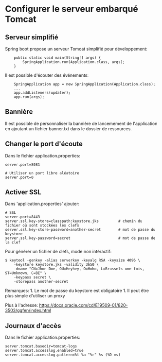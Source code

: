 # Configurer le serveur embarqué Tomcat

## Serveur simplifié

Spring boot propose un serveur Tomcat simplifié pour développement:

```
    public static void main(String[] args) {
        SpringApplication.run(Application.class, args);
    }
```

Il est possible d'écouter des événements:

```
    SpringApplication app = new SpringApplication(Application.class);
    ...
    app.addListeners(updater);
    app.run(args);
```


## Bannière

Il est possible de personnaliser la bannière de lancemement de l'application en ajoutant un fichier banner.txt dans le dossier de ressources.


## Changer le port d'écoute

Dans le fichier application.properties:

    server.port=8081
    
    # Utiliser un port libre aléatoire
    server.port=0
    
## Activer SSL

Dans 'application.properties' ajouter:

    # SSL
    server.port=8443
    server.ssl.key-store=classpath:keystore.jks         # chemin du fichier où sont stockées les clefs
    server.ssl.key-store-password=another-secret        # mot de passe du keystore
    server.ssl.key-password=secret                      # mot de passe de la clef
    
Pour générer un fichier de clefs, mode non intéractif:
    
    $ keytool -genkey -alias serverkey -keyalg RSA -keysize 4096 \
        -keystore keystore.jks -validity 3650 \
        -dname "CN=Jhon Doe, OU=Heyhey, O=Hoho, L=Brussels une fois, ST=Unknown, C=BE" \
        -keypass secret \
        -storepass another-secret
    
Remarques:
    1. Le mot de passe du keystore est obligatoire
    1. Il peut être plus simple d'utiliser un proxy
    
Plus à l'adresse: https://docs.oracle.com/cd/E19509-01/820-3503/ggfen/index.html

## Journaux d'accès 

Dans le fichier application.properties:

    server.tomcat.basedir=tomcat-logs
    server.tomcat.accesslog.enabled=true
    server.tomcat.accesslog.pattern=%t %a "%r" %s (%D ms)